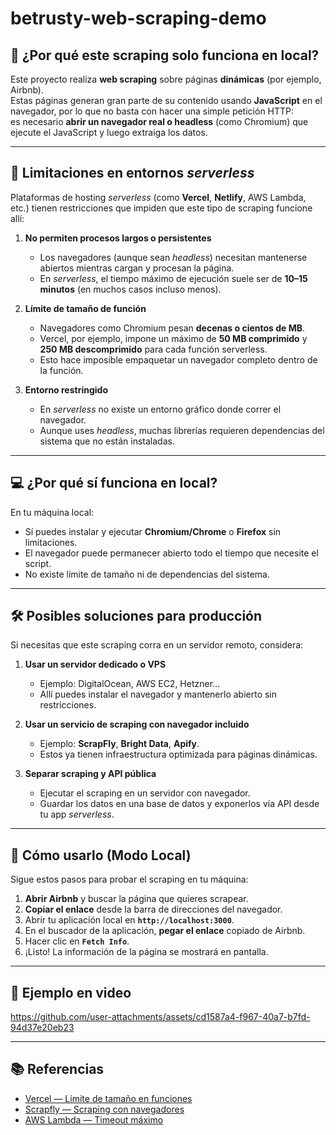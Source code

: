 # betrusty-web-scraping-demo

## 📌 ¿Por qué este scraping solo funciona en local?

Este proyecto realiza **web scraping** sobre páginas **dinámicas** (por ejemplo, Airbnb).  
Estas páginas generan gran parte de su contenido usando **JavaScript** en el navegador, por lo que no basta con hacer una simple petición HTTP:  
es necesario **abrir un navegador real o headless** (como Chromium) que ejecute el JavaScript y luego extraiga los datos.

---

## 🚫 Limitaciones en entornos *serverless*

Plataformas de hosting *serverless* (como **Vercel**, **Netlify**, AWS Lambda, etc.) tienen restricciones que impiden que este tipo de scraping funcione allí:

1. **No permiten procesos largos o persistentes**  
   - Los navegadores (aunque sean *headless*) necesitan mantenerse abiertos mientras cargan y procesan la página.  
   - En *serverless*, el tiempo máximo de ejecución suele ser de **10–15 minutos** (en muchos casos incluso menos).

2. **Límite de tamaño de función**  
   - Navegadores como Chromium pesan **decenas o cientos de MB**.  
   - Vercel, por ejemplo, impone un máximo de **50 MB comprimido** y **250 MB descomprimido** para cada función serverless.  
   - Esto hace imposible empaquetar un navegador completo dentro de la función.

3. **Entorno restringido**  
   - En *serverless* no existe un entorno gráfico donde correr el navegador.  
   - Aunque uses *headless*, muchas librerías requieren dependencias del sistema que no están instaladas.

---

## 💻 ¿Por qué sí funciona en local?

En tu máquina local:
- Sí puedes instalar y ejecutar **Chromium/Chrome** o **Firefox** sin limitaciones.
- El navegador puede permanecer abierto todo el tiempo que necesite el script.
- No existe límite de tamaño ni de dependencias del sistema.

---

## 🛠 Posibles soluciones para producción

Si necesitas que este scraping corra en un servidor remoto, considera:

1. **Usar un servidor dedicado o VPS**  
   - Ejemplo: DigitalOcean, AWS EC2, Hetzner…  
   - Allí puedes instalar el navegador y mantenerlo abierto sin restricciones.

2. **Usar un servicio de scraping con navegador incluido**  
   - Ejemplo: **ScrapFly**, **Bright Data**, **Apify**.  
   - Estos ya tienen infraestructura optimizada para páginas dinámicas.

3. **Separar scraping y API pública**  
   - Ejecutar el scraping en un servidor con navegador.  
   - Guardar los datos en una base de datos y exponerlos vía API desde tu app *serverless*.

---

## 🚀 Cómo usarlo (Modo Local)

Sigue estos pasos para probar el scraping en tu máquina:

1. **Abrir Airbnb** y buscar la página que quieres scrapear.  
2. **Copiar el enlace** desde la barra de direcciones del navegador.  
3. Abrir tu aplicación local en **`http://localhost:3000`**.  
4. En el buscador de la aplicación, **pegar el enlace** copiado de Airbnb.  
5. Hacer clic en **`Fetch Info`**.  
6. ¡Listo! La información de la página se mostrará en pantalla.

---

## 🎥 Ejemplo en video

https://github.com/user-attachments/assets/cd1587a4-f967-40a7-b7fd-94d37e20eb23

---

## 📚 Referencias

- [Vercel — Límite de tamaño en funciones](https://vercel.com/guides/troubleshooting-function-250mb-limit)  
- [Scrapfly — Scraping con navegadores](https://scrapfly.io/blog/posts/scraping-using-browsers)  
- [AWS Lambda — Timeout máximo](https://lumigo.io/aws-lambda-performance-optimization/aws-lambda-timeout-best-practices/)  

